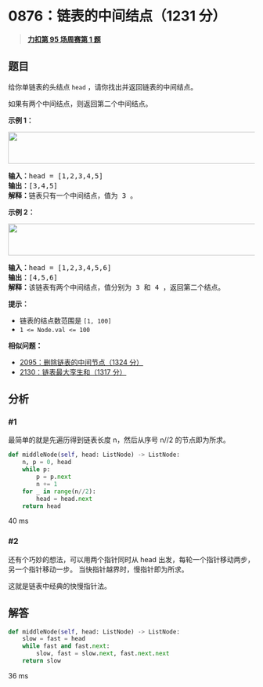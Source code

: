 # 0876：链表的中间结点（1231 分）


> <u>**[力扣第 95 场周赛第 1 题](https://leetcode.cn/problems/middle-of-the-linked-list/)**</u>

## 题目

<p>给你单链表的头结点 <code>head</code> ，请你找出并返回链表的中间结点。</p>

<p>如果有两个中间结点，则返回第二个中间结点。</p>



<p><strong class="example">示例 1：</strong></p>
<img alt="" src="https://assets.leetcode.com/uploads/2021/07/23/lc-midlist1.jpg" style="width: 544px; height: 65px;" />
<pre>
<strong>输入：</strong>head = [1,2,3,4,5]
<strong>输出：</strong>[3,4,5]
<strong>解释：</strong>链表只有一个中间结点，值为 3 。
</pre>

<p><strong class="example">示例 2：</strong></p>
<img alt="" src="https://assets.leetcode.com/uploads/2021/07/23/lc-midlist2.jpg" style="width: 664px; height: 65px;" />
<pre>
<strong>输入：</strong>head = [1,2,3,4,5,6]
<strong>输出：</strong>[4,5,6]
<strong>解释：</strong>该链表有两个中间结点，值分别为 3 和 4 ，返回第二个结点。
</pre>



<p><strong>提示：</strong></p>

<ul>
<li>链表的结点数范围是 <code>[1, 100]</code></li>
<li><code>1 &lt;= Node.val &lt;= 100</code></li>
</ul>


**相似问题：**
- [2095：删除链表的中间节点（1324 分）](/leetcode/2095)
- [2130：链表最大孪生和（1317 分）](/leetcode/2130)


## 分析

### #1

最简单的就是先遍历得到链表长度 n，然后从序号 n//2 的节点即为所求。

```python
def middleNode(self, head: ListNode) -> ListNode:
	n, p = 0, head
	while p:
		p = p.next
		n += 1
	for _ in range(n//2):
		head = head.next
	return head
```
40 ms

### #2

还有个巧妙的想法，可以用两个指针同时从 head 出发，每轮一个指针移动两步，另一个指针移动一步。
当快指针越界时，慢指针即为所求。

这就是链表中经典的快慢指针法。

## 解答

```python
def middleNode(self, head: ListNode) -> ListNode:
	slow = fast = head
	while fast and fast.next:
		slow, fast = slow.next, fast.next.next
	return slow
```
36 ms

